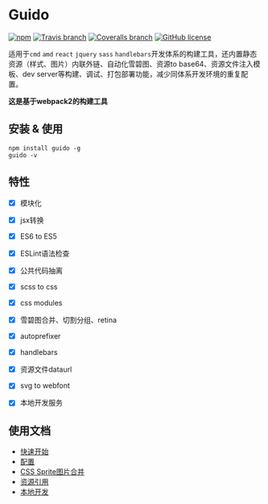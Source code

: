 # Guido

[![npm](https://img.shields.io/npm/v/guido.svg)](https://www.npmjs.com/package/guido)
[![Travis branch](https://img.shields.io/travis/zuzucheFE/guido/master.svg)](https://travis-ci.org/zuzucheFE/guido)
[![Coveralls branch](https://img.shields.io/coveralls/zuzucheFE/guido/master.svg)](https://coveralls.io/github/zuzucheFE/guido)
[![GitHub license](https://img.shields.io/badge/license-MIT-blue.svg)](https://raw.githubusercontent.com/kidney/guido/master/LICENSE)

适用于`cmd` `amd` `react` `jquery` `sass` `handlebars`开发体系的构建工具，还内置静态资源（样式、图片）内联外链、自动化雪碧图、资源to base64、资源文件注入模板、dev server等构建、调试、打包部署功能，减少同体系开发环境的重复配置。

**这是基于webpack2的构建工具**


## 安装 & 使用

```shell
npm install guido -g
guido -v
```



## 特性

- [x] 模块化
- [x] jsx转换
- [x] ES6 to ES5
- [x] ESLint语法检查
- [x] 公共代码抽离
- [x] scss to css
- [x] css modules
- [x] 雪碧图合并、切割分组、retina
- [x] autoprefixer
- [x] handlebars
- [x] 资源文件dataurl
- [x] svg to webfont
- [x] 本地开发服务




## 使用文档

- [快速开始](https://github.com/zuzucheFE/guido/blob/master/docs/get-started.md)
- [配置](https://github.com/zuzucheFE/guido/blob/master/docs/configuration.md)
- [CSS Sprite图片合并](https://github.com/zuzucheFE/guido/blob/master/docs/css-images-sprite.md)
- [资源引用](https://github.com/zuzucheFE/guido/blob/master/docs/resource-reference.md)
- [本地开发](https://github.com/zuzucheFE/guido/blob/master/docs/dev-server.md)
